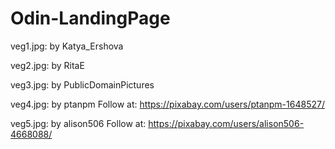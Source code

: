 # Odin-LandingPage

veg1.jpg: by Katya_Ershova

veg2.jpg: by RitaE

veg3.jpg: by PublicDomainPictures

veg4.jpg: by ptanpm Follow at: https://pixabay.com/users/ptanpm-1648527/

veg5.jpg: by alison506 Follow at: https://pixabay.com/users/alison506-4668088/


